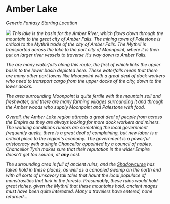 # Amber Lake
*Generic Fantasy Starting Location*

![](amber_lake.png)
*This lake is the basin for the Amber River, which flows down through the mountain to the great city of Amber Falls. The mining town of Palestone is critical to the Mythril trade of the city of Amber Falls. The Mythril is transported across the lake to the port city of Moonpoint, where it is then put on larger river vessels to traverse it's way down to Amber Falls.*

*The are many waterfalls along this route, the first of which links the upper basin to the lower basin depicted here. These waterfalls mean that there are many other port towns like Moonpoint with a great deal of dock workers who need to transport cargo from the upper docks of the city, down to the lower docks.*

*The area surrounding Moonpoint is quite fertile with the mountain soil and freshwater, and there are many farming villages surrounding it and through the Amber woods who supply Moonpoint and Palestone with food.*

*Overall, the Amber Lake region attracts a great deal of people from across the Empire as they are always looking for more dock workers and miners. The working conditions rumors are something the local government frequently quells, there is a great deal of complaining, but new labor is a critical piece to the region's economy. The government is a powerful aristocracy with a single Chancellor appointed by a council of nobles. Chancellor Tyrin makes sure that their reputation in the wider Empire doesn't get too soured, at **any** cost.*

*The surrounding area is full of ancient ruins, and the [Shadowcurse](../../../Hazards/Shadowcurse.md) has taken hold in these places, as well as a canopied swamp on the north end with all sorts of unsavory tall tales that haunt the local populace of monstrosities that lurk in the forests. Presumably, these ruins would hold great riches, given the Mythril that these mountains hold, ancient mages must have been quite interested. Many a travelers have entered, none returned...*